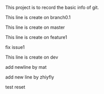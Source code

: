This project is to record the basic info of git.

This line is create on branch0.1

This line is create on master

This line is create on feature1

fix issue1

This line is create on dev

add newline by mat

add new line by zhiyfly

test reset
